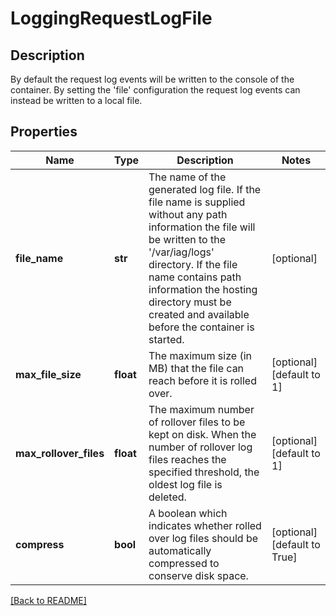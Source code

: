 # LoggingRequestLogFile

## Description

By default the request log events will be written to the console of the container.  By setting the 'file' configuration the request log events can instead be written to a local file.


## Properties

Name | Type | Description | Notes
------------ | ------------- | ------------- | -------------
**file\_name** | **str** | The name of the generated log file.  If the file name  is supplied without any path information the file will be written to the &#39;/var/iag/logs&#39; directory.  If the file name contains path information the hosting directory must be created and available before the container is started.  | [optional] 
**max\_file\_size** | **float** | The maximum size (in MB) that the file can reach before it is rolled over.  | [optional] [default to 1]
**max\_rollover\_files** | **float** | The maximum number of rollover files to be kept on disk.  When the number of rollover log files reaches the specified  threshold, the oldest log file is deleted.  | [optional] [default to 1]
**compress** | **bool** | A boolean which indicates whether rolled over log files should be automatically compressed to conserve disk space.  | [optional] [default to True]

[[Back to README]](../README.md)



